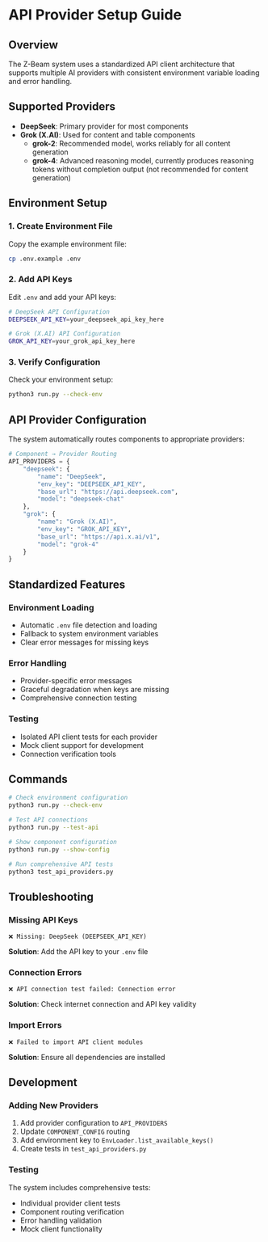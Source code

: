 # API Provider Setup Guide

## Overview

The Z-Beam system uses a standardized API client architecture that supports multiple AI providers with consistent environment variable loading and error handling.

## Supported Providers

- **DeepSeek**: Primary provider for most components
- **Grok (X.AI)**: Used for content and table components
  - **grok-2**: Recommended model, works reliably for all content generation
  - **grok-4**: Advanced reasoning model, currently produces reasoning tokens without completion output (not recommended for content generation)

## Environment Setup

### 1. Create Environment File

Copy the example environment file:
```bash
cp .env.example .env
```

### 2. Add API Keys

Edit `.env` and add your API keys:
```bash
# DeepSeek API Configuration
DEEPSEEK_API_KEY=your_deepseek_api_key_here

# Grok (X.AI) API Configuration  
GROK_API_KEY=your_grok_api_key_here
```

### 3. Verify Configuration

Check your environment setup:
```bash
python3 run.py --check-env
```

## API Provider Configuration

The system automatically routes components to appropriate providers:

```python
# Component → Provider Routing
API_PROVIDERS = {
    "deepseek": {
        "name": "DeepSeek",
        "env_key": "DEEPSEEK_API_KEY",
        "base_url": "https://api.deepseek.com",
        "model": "deepseek-chat"
    },
    "grok": {
        "name": "Grok (X.AI)",
        "env_key": "GROK_API_KEY", 
        "base_url": "https://api.x.ai/v1",
        "model": "grok-4"
    }
}
```

## Standardized Features

### Environment Loading
- Automatic `.env` file detection and loading
- Fallback to system environment variables
- Clear error messages for missing keys

### Error Handling
- Provider-specific error messages
- Graceful degradation when keys are missing
- Comprehensive connection testing

### Testing
- Isolated API client tests for each provider
- Mock client support for development
- Connection verification tools

## Commands

```bash
# Check environment configuration
python3 run.py --check-env

# Test API connections
python3 run.py --test-api

# Show component configuration
python3 run.py --show-config

# Run comprehensive API tests
python3 test_api_providers.py
```

## Troubleshooting

### Missing API Keys
```
❌ Missing: DeepSeek (DEEPSEEK_API_KEY)
```
**Solution**: Add the API key to your `.env` file

### Connection Errors
```
❌ API connection test failed: Connection error
```
**Solution**: Check internet connection and API key validity

### Import Errors
```
❌ Failed to import API client modules
```
**Solution**: Ensure all dependencies are installed

## Development

### Adding New Providers

1. Add provider configuration to `API_PROVIDERS`
2. Update `COMPONENT_CONFIG` routing
3. Add environment key to `EnvLoader.list_available_keys()`
4. Create tests in `test_api_providers.py`

### Testing

The system includes comprehensive tests:
- Individual provider client tests
- Component routing verification
- Error handling validation
- Mock client functionality
